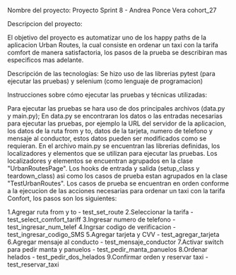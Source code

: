 Nombre del proyecto:
Proyecto Sprint 8 - Andrea Ponce Vera cohort_27

Descripcion del proyecto:

El objetivo del proyecto es automatizar uno de los happy paths de la aplicacion Urban Routes, la cual consiste en ordenar un taxi con la tarifa comfort de manera satisfactoria, los pasos de la prueba se describiran mas especificos mas adelante.

Descripción de las tecnologías:
Se hizo uso de las librerias pytest (para ejecutar las pruebas) y selenium (como lenguaje de programacion)


Instrucciones sobre cómo ejecutar las pruebas y técnicas utilizadas:

Para ejecutar las pruebas se hara uso de dos principales archivos (data.py y main.py);
En data.py se encontraran los datos o las entradas necesarias para ejecutar las pruebas, por ejemplo la URL del servidor de la aplicacion, los datos de la ruta from y to, datos de la tarjeta, numero de telefono y mensaje al conductor, estos datos pueden ser modificados como se requieran.
En el archivo main.py se encuentran las librerias definidas, los localizadores y elementos que se utilizan para ejecutar las pruebas.
Los localizadores y elementos se encuentran agrupados en la clase "UrbanRoutesPage".
Los hooks de entrada y salida (setup_class y teardown_class) asi como los casos de prueba estan agrupados en la clase "TestUrbanRoutes".
Los casos de prueba se encuentran en orden conforme a la ejecucion de las acciones necesarias para ordenar un taxi con la tarifa Confort, los pasos son los siguientes:

1.Agregar ruta from y to - test_set_route
2.Seleccionar la tarifa - test_select_comfort_tariff
3.Ingresar numero de telefono - test_ingresar_num_telef
4.Ingrsar codigo de verificacion - test_ingresar_codigo_SMS
5.Agregar tarjeta y CVV - test_agregar_tarjeta
6.Agregar mensaje al conducto - test_mensaje_conductor
7.Activar switch para pedir manta y panuelos - test_pedir_manta_panuelos
8.Ordenar helados - test_pedir_dos_helados
9.Confirmar orden y reservar taxi - test_reservar_taxi

